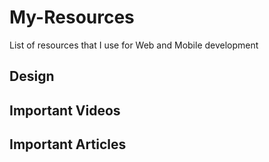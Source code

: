 # My-Resources
List of resources that I use for Web and Mobile development 

## Design
### 


## Important Videos

## Important Articles

